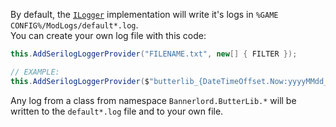 By default, the [``ILogger``](xref:Microsoft.Extensions.Logging.ILogger) implementation will write it's logs in ``%GAME CONFIG%/ModLogs/default*.log``.  
You can create your own log file with this code:
```csharp
this.AddSerilogLoggerProvider("FILENAME.txt", new[] { FILTER });

// EXAMPLE:
this.AddSerilogLoggerProvider($"butterlib_{DateTimeOffset.Now:yyyyMMdd_HHmmss}.txt", new[] { "Bannerlord.ButterLib.*" });
```
Any log from a class from namespace ``Bannerlord.ButterLib.*`` will be written to the ``default*.log`` file and to your own file.  